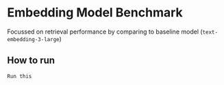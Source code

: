 # Embedding Model Benchmark

Focussed on retrieval performance by comparing to baseline model (`text-embedding-3-large`)

## How to run

`Run this`
